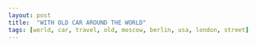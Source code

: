 ```yaml
---
layout: post
title:  "WITH OLD CAR AROUND THE WORLD"
tags: [world, car, travel, old, moscow, berlin, usa, london, street]
---
```

